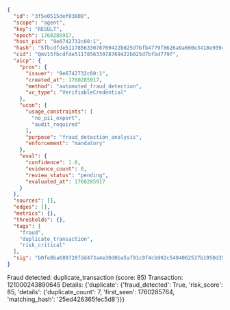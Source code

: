 ```json
{
  "id": "3f5e0515def03808",
  "scope": "agent",
  "key": "RESULT",
  "epoch": 1760285917,
  "host_pid": "9e6742732c60:1",
  "hash": "5fbcdfde511785633078769422b025d7bfb4779f8626a9a660e3418e93944da8",
  "cid": "QmV15fbcdfde511785633078769422b025d7bfb4779f",
  "aicp": {
    "prov": {
      "issuer": "9e6742732c60:1",
      "created_at": 1760285917,
      "method": "automated_fraud_detection",
      "vc_type": "VerifiableCredential"
    },
    "ucon": {
      "usage_constraints": [
        "no_pii_export",
        "audit_required"
      ],
      "purpose": "fraud_detection_analysis",
      "enforcement": "mandatory"
    },
    "eval": {
      "confidence": 1.0,
      "evidence_count": 0,
      "review_status": "pending",
      "evaluated_at": 1760285917
    }
  },
  "sources": [],
  "edges": [],
  "metrics": {},
  "thresholds": {},
  "tags": [
    "fraud",
    "duplicate_transaction",
    "risk_critical"
  ],
  "sig": "b0fe8ba689728fdd473a4e30d0ba5af91c9f4cb992c5494062527b1950d35c00"
}
```

Fraud detected: duplicate_transaction (score: 85)
Transaction: 121000243890645
Details: {'duplicate': {'fraud_detected': True, 'risk_score': 85, 'details': {'duplicate_count': 7, 'first_seen': 1760285764, 'matching_hash': '25ed426365fec5d8'}}}
